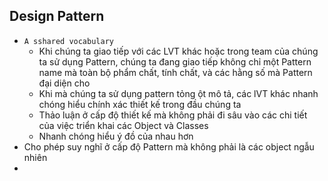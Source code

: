 ## Design Pattern

- `A sshared vocabulary`
    - Khi chúng ta giao tiếp với các LVT khác hoặc trong team của chúng ta sử dụng Pattern, chúng ta đang giao tiếp không chỉ một Pattern name mà toàn bộ phẩm chất, tính chất, và các hằng số mà Pattern đại diện cho
    - Khi mà chúng ta sử dụng pattern tỏng ột mô tả, các lVT khác nhanh chóng hiểu chính xác thiết kế trong đầu chúng ta 
    - Thảo luận ở cấp độ thiết kế mà không phải đi sâu vào các chi tiết của việc triển khai các Object và Classes
    - Nhanh chóng hiểu ý đồ của nhau hơn
- Cho phép suy nghĩ ở cấp độ Pattern mà không phải là các object ngẫu nhiên
- 